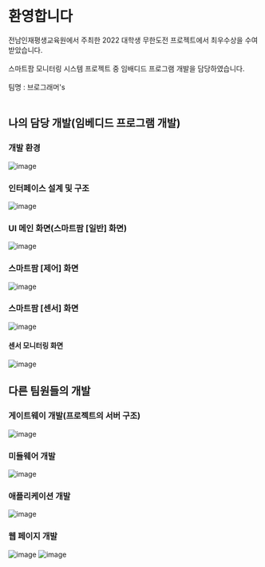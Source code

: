 # 환영합니다
전남인재평생교육원에서 주최한 2022 대학생 무한도전 프로젝트에서 최우수상을 수여받았습니다.<br/><br/>
스마트팜 모니터링 시스템 프로젝트 중 임배디드 프로그램 개발을 담당하였습니다.<br/><br/>
팀명 : 브로그래머's<br/><br/>

## 나의 담당 개발(임베디드 프로그램 개발)
### 개발 환경
![image](https://github.com/dontoong/smart_farm/assets/106039761/10485a04-633e-4400-ba94-afd6cae231fa)

### 인터페이스 설계 및 구조
![image](https://github.com/dontoong/smart_farm/assets/106039761/96ce987c-13f3-470c-bf47-b36a06286a1f)

### UI 메인 화면(스마트팜 [일반] 화면)
![image](https://github.com/dontoong/smart_farm/assets/106039761/55bd0da6-cd59-475c-ae5b-e07f483c5689)

### 스마트팜 [제어] 화면
![image](https://github.com/dontoong/smart_farm/assets/106039761/1a6b6baf-8984-403f-821b-d11da0787d34)

### 스마트팜 [센서] 화면
![image](https://github.com/dontoong/smart_farm/assets/106039761/84a29c76-97b8-4db9-9caf-bf0c5f1fc8c1)

#### 센서 모니터링 화면
![image](https://github.com/dontoong/smart_farm/assets/106039761/a00e26f9-ecae-4b5c-bacb-087811ba654a)


## 다른 팀원들의 개발

### 게이트웨이 개발(프로젝트의 서버 구조)
![image](https://github.com/dontoong/smart_farm/assets/106039761/7e69a84f-95a1-475e-992d-bb982dcdf20d)

### 미들웨어 개발
![image](https://github.com/dontoong/smart_farm/assets/106039761/9cf48542-5f36-4836-8a2e-80b8b3f4b2a8)

### 애플리케이션 개발
![image](https://github.com/dontoong/smart_farm/assets/106039761/64f284f1-193d-4b49-b7cc-02ef9154c249)

### 웹 페이지 개발
![image](https://github.com/dontoong/smart_farm/assets/106039761/5b15319a-673d-4ef7-b65d-b9be06d92136)
![image](https://github.com/dontoong/smart_farm/assets/106039761/8d5a3122-60c8-4e19-a69d-22c218bbd84e)
